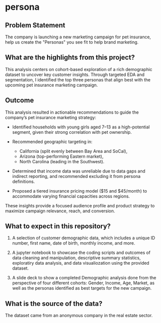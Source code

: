 # persona

## Problem Statement 
The company is launching a new marketing campaign for pet insurance, help us create the "Personas" you see fit to help brand marketing. 

## What are the highlights from this project? 
This analysis centers on cohort-based exploration of a rich demographic dataset to uncover key customer insights. Through targeted EDA and segmentation, I identified the top three personas that align best with the upcoming pet insurance marketing campaign.  

## Outcome
This analysis resulted in actionable recommendations to guide the company’s pet insurance marketing strategy:

- Identified households with young girls aged 7–13 as a high-potential segment, given their strong correlation with pet ownership.
- Recommended geographic targeting in:
  - California (split evenly between Bay Area and SoCal),
  - Arizona (top-performing Eastern market),
  - North Carolina (leading in the Southwest).

- Determined that income data was unreliable due to data gaps and indirect reporting, and recommended excluding it from persona definitions.
- Proposed a tiered insurance pricing model ($15 and $45/month) to accommodate varying financial capacities across regions.

These insights provide a focused audience profile and product strategy to maximize campaign relevance, reach, and conversion.

## What to expect in this repository? 
1. A selection of customer demographic data, which includes a unique ID number, first name, date of birth, monthly income, and more.

2. A jupyter notebook to showcase the coding scripts and outcomes of data cleaning and manipulation, descriptive summary statistics, exploratiry data analysis, and data visualiozation using the provided dataset. 

3. A slide deck to show a completed Demographic analysis done from the perspective of four different cohorts: Gender, Income, Age, Market, as well as the personas identified as best targets for the new campaign.

## What is the source of the data?
The dataset came from an anonymous company in the real estate sector.
